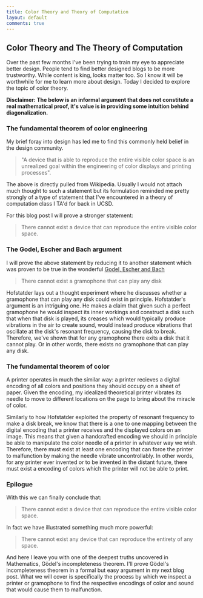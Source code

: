 ```yaml
---
title: Color Theory and Theory of Computation
layout: default
comments: true
---
```


## Color Theory and The Theory of Computation


Over the past few months I've been trying to train my eye to appreciate better design. People tend to find better designed blogs to be more trustworthy. While content is king, looks matter too. So I know it will be worthwhile for me to learn more about design. Today I decided to explore the topic of color theory.

**Disclaimer: The below is an informal argument that does not constitute a real mathematical proof, it's value is in providing some intuition behind diagonalization.**

### The fundamental theorem of color engineering

My brief foray into design has led me to find this commonly held belief in the design community.

> "A device that is able to reproduce the entire visible color space is an unrealized goal within the engineering of color displays and printing processes".

The above is directly pulled from Wikipedia. Usually I would not attach much thought to such a statement but its formulation reminded me pretty strongly of a type of statement that I've encountered in a theory of computation class I TA'd for back in UCSD.

For this blog post I will prove a stronger statement:

> There cannot exist a device that can reproduce the entire visible color space.

### The Godel, Escher and Bach argument

I will prove the above statement by reducing it to another statement which was proven to be true in the wonderful [Godel, Escher and Bach](http://www.amazon.com/G%C3%B6del-Escher-Bach-Eternal-Golden/dp/0465026567/ref=sr_1_1?ie=UTF8&qid=1425267550&sr=8-1&keywords=godel+escher+and+bach)

> There cannot exist a gramophone that can play any disk

Hofstatder lays out a thought experiment where he discusses whether a gramophone that can play any disk could exist in principle. Hofstatder's argument is an intriguing one. He makes a claim that given such a perfect gramophone he would inspect its inner workings and construct a disk such that when that disk is played, its creases which would typically produce vibrations in the air to create sound, would instead produce vibrations that oscillate at the disk's resonant frequency, causing the disk to break. Therefore, we've shown that for any gramophone there exits a disk that it cannot play. Or in other words, there exists no gramophone that can play any disk.


### The fundamental theorem of color

A printer operates in much the similar way: a printer recieves a digital encoding of all colors and positions they should occupy on a sheet of paper. Given the encoding, my idealized theoretical printer vibrates its needle to move to different locations on the page to bring about the miracle of color.


Similarly to how Hofstatder exploited the property of resonant frequency to make a disk break, we know that there is a one to one mapping between the digital encoding that a printer receives and the displayed colors on an image. This means that given a handcrafted encoding we should in principle be able to manipulate the color needle of a printer in whatever way we wish. Therefore, there must exist at least one encoding that can force the printer to malfunction by making the needle vibrate uncontrollably. In other words, for any printer ever invented or to be invented in the distant future, there must exist a encoding of colors which the printer will not be able to print.

### Epilogue

With this we can finally conclude that:

> There cannot exist a device that can reproduce the entire visible color space.

In fact we have illustrated something much more powerful:

> There cannot exist any device that can reproduce the entirety of any space.

And here I leave you with one of the deepest truths uncovered in Mathematics, Gödel's incompleteness theorem. I'll prove Gödel's incompleteness theorem in a formal but easy argument in my next blog post. What we will cover is specifically the process by which we inspect a printer or gramophone to find the respective encodings of color and sound that would cause them to malfunction.